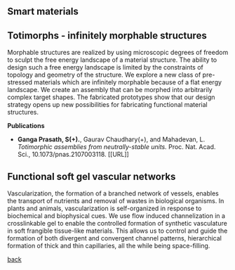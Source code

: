 ## Smart materials

## Totimorphs - infinitely morphable structures
Morphable structures are realized by using microscopic degrees of freedom to sculpt the free energy landscape of a material structure. The ability to design such a free energy landscape is limited by the constraints of topology and geometry of the structure. We explore a new class of pre-stressed materials which are infinitely morphable because of a flat energy landscape. We create an assembly that can be morphed into arbitrarily complex target shapes. The fabricated prototypes show that our design strategy opens up new possibilities for fabricating functional material structures.

**Publications**
* **Ganga Prasath, S(+).**, Gaurav Chaudhary(+), and Mahadevan, L. _Totimorphic assemblies from neutrally-stable units._ Proc. Nat. Acad. Sci., 10.1073/pnas.2107003118. [[URL]]

## Functional soft gel vascular networks
Vascularization, the formation of a branched network of vessels, enables the transport of nutrients and removal of wastes in biological organisms. In plants and animals, vascularization is self-organized in response to biochemical and biophysical cues. We use flow induced channelization in a crosslinkable gel to enable the controlled formation of synthetic vasculature in soft frangible tissue-like materials. This allows us to control and guide the formation of both divergent and convergent channel patterns, hierarchical formation of thick and thin capillaries, all the while being space-filling.

<!-- 
Meta-materials leverage geometry to achieve deviant physical properties. The many examples of such materials pervade the art and architecture world with origami and kirigami being the archetypes. We develop a new class of "Neutrally Stable" materials called **Totimorphs** with zero-stiffness that can be assembled to produce positive, negative and zero Poisson ratio. And these materials can morph between a tunable family of states without energy expenditure.
-->
[back](./research)
